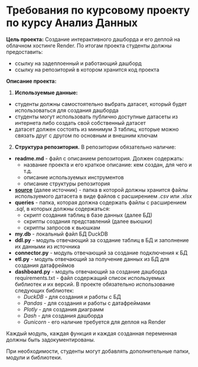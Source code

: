 # Требования по курсовому проекту по курсу Анализ Данных

**Цель проекта:** Создание интерактивного дашборда и его деплой на облачном хостинге Render. По итогам проекта студенты должны предоставить:  
* ссылку на задеплоенный и работающий дашборд
* ссылку на репозиторий в котором хранится код проекта

**Описание проекта:**
1. **Используемые данные:**
* студенты должны самостоятельно выбрать датасет, который будет использоваться для создания дашборда
* студенты могут использовать публично доступные датасеты из интернета либо создать свой собственный датасет
* датасет должен состоять из минимум 3 таблиц, которые можно связать друг с другом по основным и внешним ключам

2. **Структура репозитория.** В репозитории обязательно наличие:  
* **readme.md** - файл с описанием репозитория. Должен содержать:
    + название проекта и его краткое описание: кем создан, для чего и т.д.
    + описание используемых инструментов
    + описание структуры репозитория
* <u>**source**</u> (далее источник) - папка в которой должны хранится файлы используемого датасета в виде файлов с расширением *.csv* или *.xlsx*
* **queries** - папка, которая должна содержать файлы с расширением *.sql*, в которых должны содержаться:
    + скрипт создания таблиц в базе данных (далее БД)
    + скрипты создания представлений (далее вьюшки)
    + скрипты запросов к вьюшкам
* **my.db** - локальный файл БД DuckDB
* **ddl.py** - модуль отвечающий за создание таблиц в БД и заполнение их данными из источника
* **connector.py** - модуль отвечающий за создание подключения к БД
* **etl.py** - модуль отвечающий за получение данных из БД для создания датафреймов
* **dashboard.py** - модуль отвечающий за создание дашборда
requirements.txt - файл содержащий список используемых библиотек и их версий. В проекте обязательно использование следующих библиотек:
    + *DuckDB* - для создания и работы с БД
    + *Pandas* - для создания и работы с датафреймами
    + *Plotly* - для создания диаграмм
    + *Dash* - для создания дашборда
    + *Gunicorn* - его наличие требуется для деплоя на Render

Каждый модуль, каждая функция и каждая созданная переменная должны быть задокументированы.

При необходимости, студенты могут добавлять дополнительные папки, модули и библиотеки.

